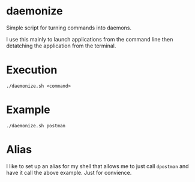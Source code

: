 # daemonize
Simple script for turning commands into daemons.

I use this mainly to launch applications from the command line then detatching the application from the terminal.

# Execution
`./daemonize.sh <command>`

# Example
`./daemonize.sh postman`

# Alias
I like to set up an alias for my shell that allows me to just call `dpostman` and have it call the above example. Just for convience.
